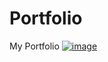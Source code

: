 # Portfolio
My Portfolio
[![image](https://github.com/PreethiRatnala/Portfolio/assets/89690330/96e6bf5d-d600-44b4-b0d7-8ecbfa1dff80)](https://preethiratnala.github.io/Portfolio/)

